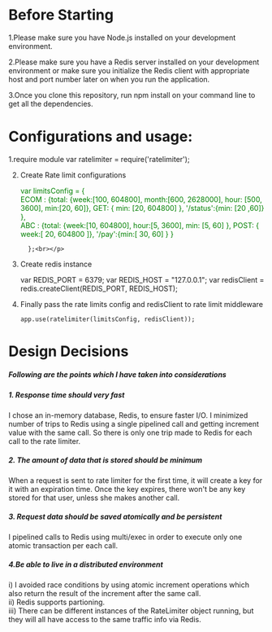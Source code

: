 <h1>Before Starting</h1>

1.Please make sure you have Node.js installed on your development environment.

2.Please make sure you have a Redis server installed on your development environment or make sure you initialize the Redis client with appropriate host and port number later on when you run the application.

3.Once you clone this repository, run npm install on your command line to get all the dependencies.


<h1>Configurations and usage: </h1>

1.require module
	 var ratelimiter =  require('ratelimiter');

2. Create Rate limit configurations

	<p style="color:green;">var limitsConfig = {
	<br>
	     ECOM : {total: {week:[100, 604800], month:[600, 2628000], hour: [500, 3600], min:[20, 60]}, GET: { min: [20, 604800] }, '/status':{min: [20 ,60]} },<br>
	     ABC : {total: {week:[10, 604800], hour:[5, 3600], min: [5, 60] }, POST: { week:[ 20, 604800 ]}, '/pay':{min:[ 30, 60] } }<br>
	
         };<br></p>

3. Create redis instance 

	var REDIS_PORT = 6379;
	var REDIS_HOST = "127.0.0.1";
	var redisClient = redis.createClient(REDIS_PORT, REDIS_HOST);

4. Finally pass the rate limits config and redisClient to rate limit middleware

       app.use(ratelimiter(limitsConfig, redisClient));



<h1> Design Decisions </h1> 

<h5>Following are the points which I have taken into considerations</h5>
<h5> 1. Response time should very fast</h5>
  I chose an in-memory database, Redis, to ensure faster I/O.
  I minimized number of trips to Redis using a single pipelined call and getting increment value with the same call. So there is only one   trip made to Redis for each call to the rate limiter.

<h5>2. The amount of data that is stored should be minimum</h5>
  When a request is sent to rate limiter for the first time, it will create a key for it with an expiration time. Once the key expires,     there won't be any key stored for that user, unless she makes another call.

<h5>3. Request data should be saved atomically and be persistent</h5>
   I pipelined calls to Redis using multi/exec in order to execute only one atomic transaction per each call.

<h5>4.Be able to live in a distributed environment </h5>
     i)  I avoided race conditions by using atomic increment operations which also return the result of the increment after the same call.<br>
    ii)  Redis supports partioning.<br>
    iii) There can be different instances of the RateLimiter object running, but they will all have access to the same traffic info via Redis. <br>
